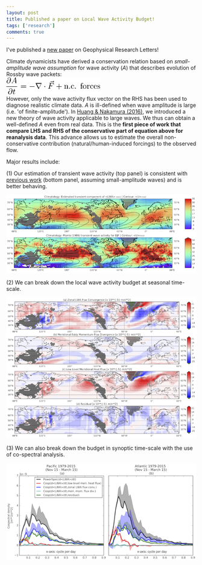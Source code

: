 ```yaml
---
layout: post
title: Published a paper on Local Wave Activity Budget!
tags: ['research']
comments: true
---
```


I've published a [new paper](http://onlinelibrary.wiley.com/doi/10.1002/2017GL073760/abstract;jsessionid=2EEA61FFE129914E672C6F10497975B2.f02t02) on Geophysical Research Letters!

Climate dynamicists have derived a conservation relation based on *small-amplitude wave assumption* for wave activity (*A*) that describes evolution of Rossby wave packets:  
<img src="/assets/img/simple-wave-activity-equation.png" alt="Wave activity flux equation" style="width: 250px;"/>  
However, only the wave activity flux vector on the RHS has been used to diagnose realistic climate data. *A* is ill-defined when wave amplitude is large (i.e. 'of finite-amplitude').  In [Huang & Nakamura (2016)](http://journals.ametsoc.org/doi/abs/10.1175/JAS-D-15-0194.1), we introduced a new theory of wave activity applicable to large waves. We thus can obtain a well-defined *A* even from real data. This is the **first piece of work that compare LHS and RHS of the conservative part of equation above for reanalysis data**. This advance allows us to estimate the overall non-conservative contribution (natural/human-induced forcings) to the observed flow.

Major results include:

(1) Our estimation of transient wave activity (top panel) is consistent with [previous work](http://journals.ametsoc.org/doi/abs/10.1175/1520-0469%281986%29043%3C1657%3ATDPOTQ%3E2.0.CO%3B2) (bottom panel, assuming small-amplitude waves) and is better behaving.

<img src="/assets/img/Revise_fig2.png" alt="Comparison with previous work" style="width: \textwidth;"/>  

(2) We can break down the local wave activity budget at seasonal time-scale.
<p align="center">
<img src="/assets/img/Revise_fig3.png" alt="Wave activity flux equation" style="width: \textwidth;" />  
</p>

(3) We can also break down the budget in synoptic time-scale with the use of co-spectral analysis.
<p align="center">
<img src="/assets/img/Revise_fig4.png" alt="Wave activity flux equation" style="width: \textwidth;" />
</p>



